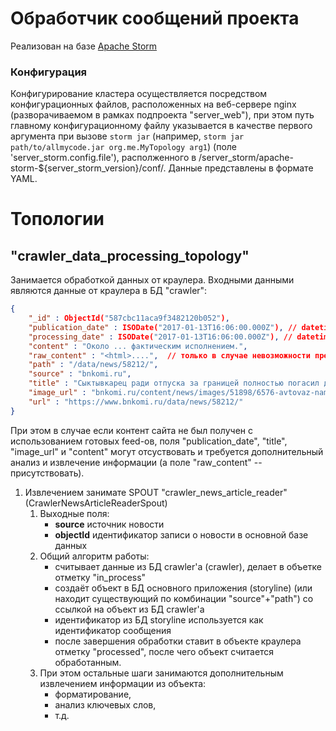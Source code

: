 # Обработчик сообщений проекта

Реализован на базе [Apache Storm](http://storm.apache.org/)

### Конфигурация
Конфигурирование кластера осуществляется посредством конфигурационных файлов, расположенных на веб-сервере nginx (разворачиваемом в рамках подпроекта "server_web"), при этом путь главному конфигурационному файлу указывается в качестве первого аргумента при вызове
`storm jar` (например, `storm jar path/to/allmycode.jar org.me.MyTopology arg1`)
(поле 'server_storm.config.file'), располженного в /server_storm/apache-storm-${server_storm_version}/conf/. Данные представлены в формате YAML.

# Топологии
## "crawler_data_processing_topology"
Занимается обработкой данных от краулера. Входными данными являются данные от краулера в БД "crawler":
```json
{
    "_id" : ObjectId("587cbc11aca9f3482120b052"),
    "publication_date" : ISODate("2017-01-13T16:06:00.000Z"), // datetime in UTC
	"processing_date" : ISODate("2017-01-13T16:06:00.000Z"), // datetime in UTC
	"content" : "Около ... фактическим исполнением.",
    "raw_content" : "<html>....",  // только в случае невозможности предварительного извлечения данных....
    "path" : "/data/news/58212/",
    "source" : "bnkomi.ru",
    "title" : "Сыктывкарец ради отпуска за границей полностью погасил долг по кредиту",
    "image_url" : "bnkomi.ru/content/news/images/51898/6576-avtovaz-nameren-uvelichit-eksport-lada_mainPhoto.jpg",
    "url" : "https://www.bnkomi.ru/data/news/58212/"
}
```
При этом в случае если контент сайта не был получен с использованием готовых feed-ов, поля "publication_date", "title", "image_url" и "content" могут отсуствовать и требуется дополнительный анализ и извлечение информации (а поле "raw_content" -- присутствовать).


1. Извлечением занимате SPOUT "crawler_news_article_reader" (CrawlerNewsArticleReaderSpout)
	1. Выходные поля:
		- **source** источник новости
		- **objectId** идентификатор записи о новости в основной базе данных
	1. Общий алгоритм работы:
		- считывает данные из БД crawler'а (crawler), делает в объетке отметку "in_process"
		- создаёт объект в БД основного приложения (storyline) (или находит существующий по комбинации "source"+"path") со ссылкой на объект из БД crawler'а
		- идентификатор из БД storyline используется как идентификатор сообщения
		- после завершения обработки ставит в объекте краулера отметку "processed", после чего объект считается обработанным.
	1. При этом остальные шаги занимаются дополнительным извлечением информации из объекта:
		- форматирование,
		- анализ ключевых слов,
		- т.д.
